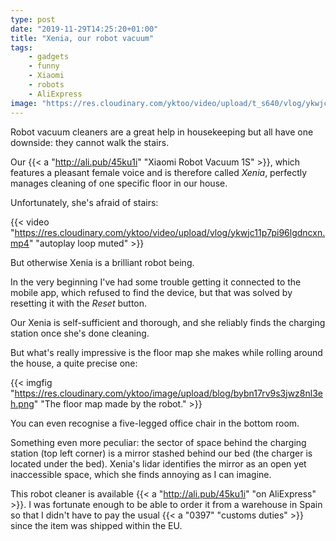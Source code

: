 ```yaml
---
type: post
date: "2019-11-29T14:25:20+01:00"
title: "Xenia, our robot vacuum"
tags:
    - gadgets
    - funny
    - Xiaomi
    - robots
    - AliExpress
image: "https://res.cloudinary.com/yktoo/video/upload/t_s640/vlog/ykwjc11p7pi96lgdncxn.jpg"
---
```


Robot vacuum cleaners are a great help in housekeeping but all have one downside: they cannot walk the stairs.

Our {{< a "http://ali.pub/45ku1i" "Xiaomi Robot Vacuum 1S" >}}, which features a pleasant female voice and is therefore called *Xenia*, perfectly manages cleaning of one specific floor in our house.

Unfortunately, she's afraid of stairs:

<!--more-->

{{< video "https://res.cloudinary.com/yktoo/video/upload/vlog/ykwjc11p7pi96lgdncxn.mp4" "autoplay loop muted" >}}

But otherwise Xenia is a brilliant robot being.

In the very beginning I've had some trouble getting it connected to the mobile app, which refused to find the device, but that was solved by resetting it with the *Reset* button.

Our Xenia is self-sufficient and thorough, and she reliably finds the charging station once she's done cleaning.

But what's really impressive is the floor map she makes while rolling around the house, a quite precise one:

{{< imgfig "https://res.cloudinary.com/yktoo/image/upload/blog/bybn17rv9s3jwz8nl3eh.png" "The floor map made by the robot." >}}

You can even recognise a five-legged office chair in the bottom room.

Something even more peculiar: the sector of space behind the charging station (top left corner) is a mirror stashed behind our bed (the charger is located under the bed). Xenia's lidar identifies the mirror as an open yet inaccessible space, which she finds annoying as I can imagine.

This robot cleaner is available {{< a "http://ali.pub/45ku1i" "on AliExpress" >}}. I was fortunate enough to be able to order it from a warehouse in Spain so that I didn't have to pay the usual {{< a "0397" "customs duties" >}} since the item was shipped within the EU.
